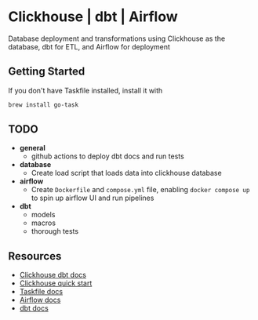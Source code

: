 # Clickhouse | dbt | Airflow
Database deployment and transformations using Clickhouse as the database, dbt for ETL, and Airflow for deployment


## Getting Started
If you don't have Taskfile installed, install it with
```sh
brew install go-task
```


## TODO
* **general**
  * github actions to deploy dbt docs and run tests
* **database**
  * Create load script that loads data into clickhouse database
* **airflow**
  * Create `Dockerfile` and `compose.yml` file, enabling `docker compose up` to spin up airflow UI and run pipelines
* **dbt**
  * models
  * macros
  * thorough tests


## Resources
* [Clickhouse dbt docs](https://clickhouse.com/docs/en/integrations/dbt)
* [Clickhouse quick start](https://clickhouse.com/docs/en/getting-started/quick-start)
* [Taskfile docs](https://taskfile.dev/)
* [Airflow docs](https://airflow.apache.org/docs/apache-airflow/stable/start.html)
* [dbt docs](https://docs.getdbt.com/docs/introduction)